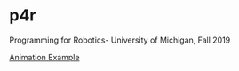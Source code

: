 # p4r
Programming for Robotics- University of Michigan, Fall 2019

[Animation Example](./chase_20_0_20.bmp)